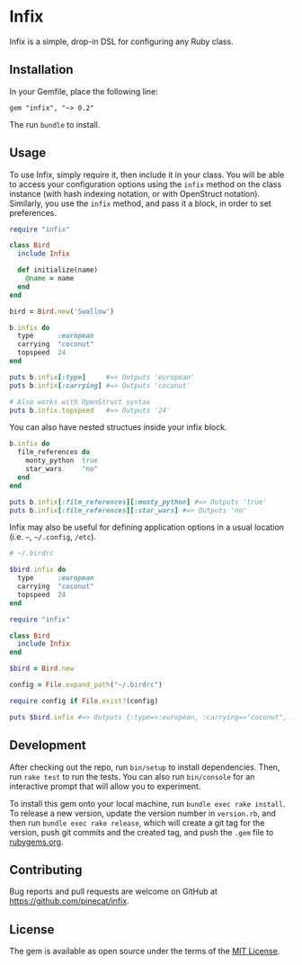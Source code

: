 # Infix

Infix is a simple, drop-in DSL for configuring any Ruby class.

## Installation

In your Gemfile, place the following line:

```
gem "infix", "~> 0.2"
```

The run `bundle` to install.

## Usage

To use Infix, simply require it, then include it in your class. You will be able to access your configuration options using the `infix` method on the class instance (with hash indexing notation, or with OpenStruct notation). Similarly, you use the `infix` method, and pass it a block, in order to set preferences.

```ruby
require "infix"

class Bird
  include Infix

  def initialize(name)
    @name = name
  end
end

bird = Bird.new('Swallow')

b.infix do
  type      :european
  carrying  "coconut"
  topspeed  24
end

puts b.infix[:type]     #=> Outputs 'european'
puts b.infix[:carrying] #=> Outputs 'coconut'

# Also works with OpenStruct syntax
puts b.infix.topspeed   #=> Outputs '24'
```

You can also have nested structues inside your infix block.

```ruby
b.infix do
  film_references do
    monty_python  true
    star_wars     "no"
  end
end

puts b.infix[:film_references][:monty_python] #=> Outputs 'true'
puts b.infix[:film_references][:star_wars] #=> Outputs 'no'
```

Infix may also be useful for defining application options in a usual location (i.e. `~`, `~/.config`, `/etc`).

```ruby
# ~/.birdrc

$bird.infix do
  type      :european
  carrying  "coconut"
  topspeed  24
end
```

```ruby
require "infix"

class Bird
  include Infix
end

$bird = Bird.new

config = File.expand_path("~/.birdrc")

require config if File.exist?(config)

puts $bird.infix #=> Outputs {:type=>:european, :carrying=>"coconut", :topspeed=>24}
```

## Development

After checking out the repo, run `bin/setup` to install dependencies. Then, run `rake test` to run the tests. You can also run `bin/console` for an interactive prompt that will allow you to experiment.

To install this gem onto your local machine, run `bundle exec rake install`. To release a new version, update the version number in `version.rb`, and then run `bundle exec rake release`, which will create a git tag for the version, push git commits and the created tag, and push the `.gem` file to [rubygems.org](https://rubygems.org).

## Contributing

Bug reports and pull requests are welcome on GitHub at https://github.com/pinecat/infix.

## License

The gem is available as open source under the terms of the [MIT License](https://opensource.org/licenses/MIT).
